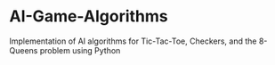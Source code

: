 # AI-Game-Algorithms
Implementation of AI algorithms for Tic-Tac-Toe, Checkers, and the 8-Queens problem using Python
